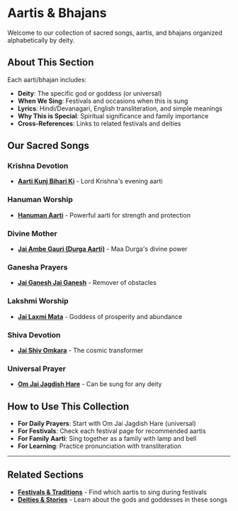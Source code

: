 # Aartis & Bhajans

Welcome to our collection of sacred songs, aartis, and bhajans organized alphabetically by deity.

## About This Section

Each aarti/bhajan includes:
- **Deity**: The specific god or goddess (or universal)
- **When We Sing**: Festivals and occasions when this is sung
- **Lyrics**: Hindi/Devanagari, English transliteration, and simple meanings
- **Why This is Special**: Spiritual significance and family importance
- **Cross-References**: Links to related festivals and deities

## Our Sacred Songs

### Krishna Devotion
- **[Aarti Kunj Bihari Ki](01-aarti-kunj-bihari.md)** - Lord Krishna's evening aarti

### Hanuman Worship
- **[Hanuman Aarti](02-hanuman-aarti.md)** - Powerful aarti for strength and protection

### Divine Mother
- **[Jai Ambe Gauri (Durga Aarti)](03-jai-ambe-gauri.md)** - Maa Durga's divine power

### Ganesha Prayers
- **[Jai Ganesh Jai Ganesh](04-jai-ganesh.md)** - Remover of obstacles

### Lakshmi Worship
- **[Jai Laxmi Mata](05-jai-laxmi-mata.md)** - Goddess of prosperity and abundance

### Shiva Devotion
- **[Jai Shiv Omkara](06-jai-shiv-omkara.md)** - The cosmic transformer

### Universal Prayer
- **[Om Jai Jagdish Hare](07-om-jai-jagdish-hare.md)** - Can be sung for any deity

## How to Use This Collection

- **For Daily Prayers**: Start with Om Jai Jagdish Hare (universal)
- **For Festivals**: Check each festival page for recommended aartis
- **For Family Aarti**: Sing together as a family with lamp and bell
- **For Learning**: Practice pronunciation with transliteration

---

## Related Sections

- **[Festivals & Traditions](../festivals/index.md)** - Find which aartis to sing during festivals
- **[Deities & Stories](../deities/index.md)** - Learn about the gods and goddesses in these songs